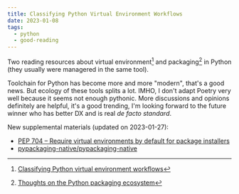 ```yaml
---
title: Classifying Python Virtual Environment Workflows
date: 2023-01-08
tags:
  - python
  - good-reading
---
```


Two reading resources about virtual environment[^venv] and packaging[^packaging]
in Python (they usually were managered in the same tool).

Toolchain for Python has become more and more "modern", that's a good news. But
ecology of these tools splits a lot. IMHO, I don't adapt Poetry very well
because it seems not enough pythonic. More discussions and opinions definitely
are helpful, it's a good trending, I'm looking forward to the future winner who
has better DX and is real _de facto standard_.

[^venv]: [Classifying Python virtual environment workflows](https://snarky.ca/classifying-python-virtual-environment-workflows/)
[^packaging]: [Thoughts on the Python packaging ecosystem](https://pradyunsg.me/blog/2023/01/21/thoughts-on-python-packaging/)

New supplemental materials (updated on 2023-01-27):

- [PEP 704 – Require virtual environments by default for package installers](https://peps.python.org/pep-0704/)
- [pypackaging-native/pypackaging-native](https://github.com/pypackaging-native/pypackaging-native)
